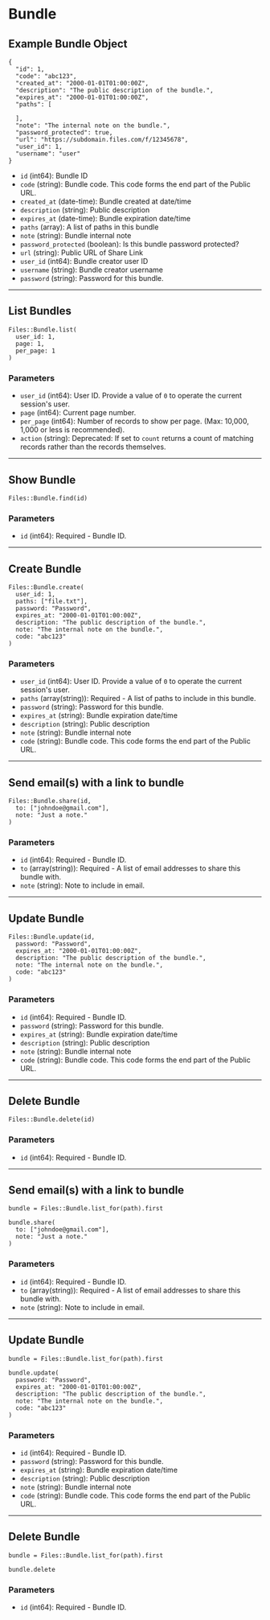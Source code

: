 # Bundle

## Example Bundle Object

```
{
  "id": 1,
  "code": "abc123",
  "created_at": "2000-01-01T01:00:00Z",
  "description": "The public description of the bundle.",
  "expires_at": "2000-01-01T01:00:00Z",
  "paths": [

  ],
  "note": "The internal note on the bundle.",
  "password_protected": true,
  "url": "https://subdomain.files.com/f/12345678",
  "user_id": 1,
  "username": "user"
}
```

* `id` (int64): Bundle ID
* `code` (string): Bundle code.  This code forms the end part of the Public URL.
* `created_at` (date-time): Bundle created at date/time
* `description` (string): Public description
* `expires_at` (date-time): Bundle expiration date/time
* `paths` (array): A list of paths in this bundle
* `note` (string): Bundle internal note
* `password_protected` (boolean): Is this bundle password protected?
* `url` (string): Public URL of Share Link
* `user_id` (int64): Bundle creator user ID
* `username` (string): Bundle creator username
* `password` (string): Password for this bundle.


---

## List Bundles

```
Files::Bundle.list(
  user_id: 1, 
  page: 1, 
  per_page: 1
)
```

### Parameters

* `user_id` (int64): User ID.  Provide a value of `0` to operate the current session's user.
* `page` (int64): Current page number.
* `per_page` (int64): Number of records to show per page.  (Max: 10,000, 1,000 or less is recommended).
* `action` (string): Deprecated: If set to `count` returns a count of matching records rather than the records themselves.


---

## Show Bundle

```
Files::Bundle.find(id)
```

### Parameters

* `id` (int64): Required - Bundle ID.


---

## Create Bundle

```
Files::Bundle.create(
  user_id: 1, 
  paths: ["file.txt"], 
  password: "Password", 
  expires_at: "2000-01-01T01:00:00Z", 
  description: "The public description of the bundle.", 
  note: "The internal note on the bundle.", 
  code: "abc123"
)
```

### Parameters

* `user_id` (int64): User ID.  Provide a value of `0` to operate the current session's user.
* `paths` (array(string)): Required - A list of paths to include in this bundle.
* `password` (string): Password for this bundle.
* `expires_at` (string): Bundle expiration date/time
* `description` (string): Public description
* `note` (string): Bundle internal note
* `code` (string): Bundle code.  This code forms the end part of the Public URL.


---

## Send email(s) with a link to bundle

```
Files::Bundle.share(id, 
  to: ["johndoe@gmail.com"], 
  note: "Just a note."
)
```

### Parameters

* `id` (int64): Required - Bundle ID.
* `to` (array(string)): Required - A list of email addresses to share this bundle with.
* `note` (string): Note to include in email.


---

## Update Bundle

```
Files::Bundle.update(id, 
  password: "Password", 
  expires_at: "2000-01-01T01:00:00Z", 
  description: "The public description of the bundle.", 
  note: "The internal note on the bundle.", 
  code: "abc123"
)
```

### Parameters

* `id` (int64): Required - Bundle ID.
* `password` (string): Password for this bundle.
* `expires_at` (string): Bundle expiration date/time
* `description` (string): Public description
* `note` (string): Bundle internal note
* `code` (string): Bundle code.  This code forms the end part of the Public URL.


---

## Delete Bundle

```
Files::Bundle.delete(id)
```

### Parameters

* `id` (int64): Required - Bundle ID.


---

## Send email(s) with a link to bundle

```
bundle = Files::Bundle.list_for(path).first

bundle.share(
  to: ["johndoe@gmail.com"],
  note: "Just a note."
)
```

### Parameters

* `id` (int64): Required - Bundle ID.
* `to` (array(string)): Required - A list of email addresses to share this bundle with.
* `note` (string): Note to include in email.


---

## Update Bundle

```
bundle = Files::Bundle.list_for(path).first

bundle.update(
  password: "Password",
  expires_at: "2000-01-01T01:00:00Z",
  description: "The public description of the bundle.",
  note: "The internal note on the bundle.",
  code: "abc123"
)
```

### Parameters

* `id` (int64): Required - Bundle ID.
* `password` (string): Password for this bundle.
* `expires_at` (string): Bundle expiration date/time
* `description` (string): Public description
* `note` (string): Bundle internal note
* `code` (string): Bundle code.  This code forms the end part of the Public URL.


---

## Delete Bundle

```
bundle = Files::Bundle.list_for(path).first

bundle.delete
```

### Parameters

* `id` (int64): Required - Bundle ID.
